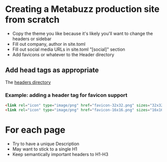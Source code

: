 # Creating a Metabuzz production site from scratch


* Copy the theme you like because it's likely you'll want to change the
headers or sidebar
* Fill out company, author in site.toml
* Fill out social media URLs in site.toml "[social]" section
* Add favicons or whatever to the Header directory


## Add head tags as appropriate

The [headers directory](headtag-dir.html) 

### Example: adding a header tag for favicon support

```html
<link rel="icon" type="image/png" href="favicon-32x32.png" sizes="32x32" />
<link rel="icon" type="image/png" href="favicon-16x16.png" sizes="16x16" />
```

# For each page

* Try to have a unique Description
* May want to stick to a single H1
* Keep semantically important headers to H1-H3
